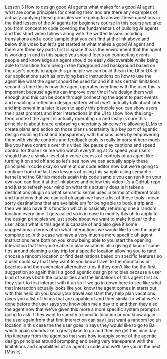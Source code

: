 Lesson 3 How to design good AI agents
what makes for a good AI agent what are some principles for creating them and are there any examples of actually applying these principles we're going to answer these questions in the third lesson of the AI agents for beginners course in this course we take you from concept to code covering the fundamentals of building AI agents and this short video follows along with the written lesson including translations and a code sample that you can find at the link above and below this video but let's get started at what makes a good AI agent and there are three key parts first is space this is the environment that the agent is working in and in this space you should focus on connecting events people and knowledge an agent should be easily discoverable while being able to transition from being in the foreground and background based on the user's needs to apply this principle we can build this in the UI or UX of our applications such as providing basic instructions on how to use the agent like what the agent should be used for and if it has certain limitations second is time this is how the agent operates over time with the user this is important because agents can improve over time if we design them well enough and this can be done through connecting the agent to past events and enabling a reflection design pattern which we'll actually talk about later and implement in a later lesson to apply this principle you can show users their past prompts and inter interactions in the UI to show how the long-term context the agent is actually operating on and lastly is core this principle is about brace embracing uncertainty since we're allowing LLMs to create plans and action on those plans uncertainty is a key part of agentic design enabling trust and transparency with humans users by empowering them with visible controls and feedback tools is really important here much like you have controls over this video like pause play captions and speed control for those like me who watch everything at 2x speed your users should have a similar level of diverse access of controls of an agent like turning it on and off and so let's see how we can actually apply these principles in code okay so we're at our code editor now but we're going to continue from the last two lessons of using this sample using semantic kernel and the GitHub models again this code sample you can run it on your own you can find it at the link above and below this video it's a GitHub repo and just to refresh your mind on what this actually does is it takes a destinations plugin so what semantic kernel uses in terms of different tools and functions that we can call uh again we have a list of these tools I mean sorry destinations that are available um for being able to book a trip and then we also have this function which is basically returning one a random location every time it gets called so in in case to modify this uh to apply to the design principles we just spoke about we want to make it clear to the user about what is this agent is capable of and also give it some suggestions in terms of uh what interactions we would like to see the agent complete so in this case we have a very much a more specific uh agent instructions here both on you know being able to you start the opening interaction that the you're able to plan vacations also giving it kind of some tips around planning a day trip for a specific location allowing you to rand choose a random location or find destinations based on specific features so a user could say that they want to you know travel to the mountains or beaches and then even plan alternative trips if they don't like the the first suggestion so again this is a good agentic design principles because a user kind of knows both the capabilities and the limitations of this agent first as they start to first interact with it uh so if we go in down here to see like what that interaction actually looks like you know the agent comes in starts out with this hello uh you know your travel assistant they help plan vacations gives you a list of things that are capable of and then similar to what we've done before the user says you know plan me a day trip and then they also the agent now that we've given this more a more specific system prompt is going to ask if they want to specify a specific location or you know again the user again from that first interaction can say I just want a random loc uh location in this case the the user goes in says they would like to go to Bali which again sounds like a great place to go and then we get this nice day trip itinerary from the agent so that was how to apply some of the agentic design principles around prompting and being very transparent with the limitations and capabilities of an agent in code and we'll see you in the next [Music] 
